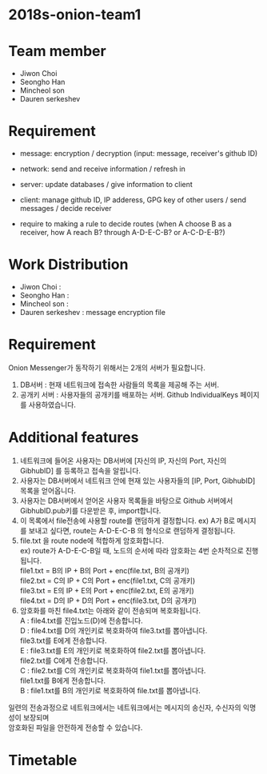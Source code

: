 # 2018s-onion-team1

# Team member
- Jiwon Choi
- Seongho Han
- Mincheol son
- Dauren serkeshev

# Requirement
- message: encryption / decryption (input: message, receiver's github ID)
- network: send and receive information / refresh in
- server: update databases / give information to client
- client: manage github ID, IP adderess, GPG key of other users / send messages / decide receiver

- require to making a rule to decide routes (when A choose B as a receiver, how A reach B? through A-D-E-C-B? or A-C-D-E-B?)


# Work Distribution
- Jiwon Choi : 
- Seongho Han : 
- Mincheol son : 
- Dauren serkeshev : message encryption file 

# Requirement 
Onion Messenger가 동작하기 위해서는 2개의 서버가 필요합니다. 
1. DB서버 : 현재 네트워크에 접속한 사람들의 목록을 제공해 주는 서버. 
2. 공개키 서버 : 사용자들의 공개키를 배포하는 서버. Github IndividualKeys 페이지를 사용하였습니다. 

# Additional features
1. 네트워크에 들어온 사용자는 DB서버에 [자신의 IP, 자신의 Port, 자신의 GibhubID] 를 등록하고 접속을 알립니다.   
2. 사용자는 DB서버에서 네트워크 안에 현재 있는 사용자들의 [IP, Port, GibhubID] 목록을 얻어옵니다.  
3. 사용자는 DB서버에서 얻어온 사용자 목록들을 바탕으로 Github 서버에서 GibhubID.pub키를 다운받은 후, import합니다.  
4. 이 목록에서 file전송에 사용할 route를 랜덤하게 결정합니다. ex) A가 B로 메시지를 보내고 싶다면, route는 A-D-E-C-B 의 형식으로 랜덤하게 결정됩니다.  
5. file.txt 을 route node에 적합하게 암호화합니다.  
   ex) route가 A-D-E-C-B일 때, 노드의 순서에 따라 암호화는 4번 순차적으로 진행됩니다.  
       file1.txt = B의 IP + B의 Port + enc(file.txt,  B의 공개키)  
       file2.txt = C의 IP + C의 Port + enc(file1.txt, C의 공개키)  
       file3.txt = E의 IP + E의 Port + enc(file2.txt, E의 공개키)  
       file4.txt = D의 IP + D의 Port + enc(file3.txt, D의 공개키)  
6. 암호화를 마친 file4.txt는 아래와 같이 전송되며 복호화됩니다.  
   A : file4.txt를 진입노드(D)에 전송합니다.  
   D : file4.txt를 D의 개인키로 복호화하여 file3.txt를 뽑아냅니다.  
       file3.txt를 E에게 전송합니다.  
   E : file3.txt를 E의 개인키로 복호화하여 file2.txt를 뽑아냅니다.  
       file2.txt를 C에게 전송합니다.  
   C : file2.txt를 C의 개인키로 복호화하여 file1.txt를 뽑아냅니다.  
       file1.txt를 B에게 전송합니다.  
   B : file1.txt를 B의 개인키로 복호화하여 file.txt를 뽑아냅니다.  

일련의 전송과정으로 네트워크에서는 네트워크에서는 메시지의 송신자, 수신자의 익명성이 보장되며  
암호화된 파일을 안전하게 전송할 수 있습니다.   
       
                  

# Timetable




